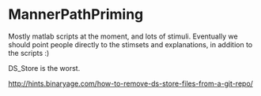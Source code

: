 # MannerPathPriming

Mostly matlab scripts at the moment, and lots of stimuli. Eventually we should point people directly to the stimsets and explanations, in addition to the scripts :)

DS_Store is the worst.

http://hints.binaryage.com/how-to-remove-ds-store-files-from-a-git-repo/